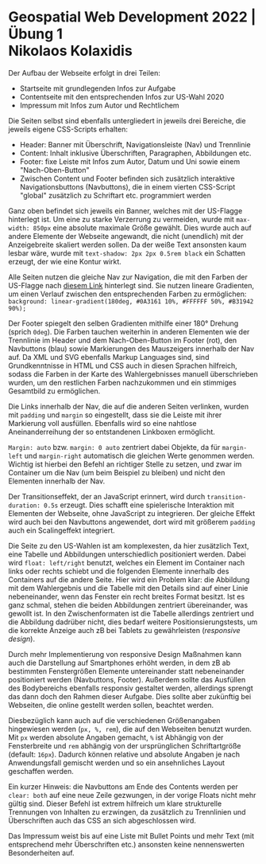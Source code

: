 # Geospatial Web Development 2022 | Übung 1 <br/> Nikolaos Kolaxidis

Der Aufbau der Webseite erfolgt in drei Teilen:
- Startseite mit grundlegenden Infos zur Aufgabe
- Contentseite mit den entsprechenden Infos zur US-Wahl 2020
- Impressum mit Infos zum Autor und Rechtlichem

Die Seiten selbst sind ebenfalls untergliedert in jeweils drei Bereiche, die jeweils eigene CSS-Scripts erhalten:
- Header: Banner mit Überschrift, Navigationsleiste (Nav) und Trennlinie
- Content: Inhalt inklusive Überschriften, Paragraphen, Abbildungen etc.
- Footer: fixe Leiste mit Infos zum Autor, Datum und Uni sowie einem "Nach-Oben-Button"
- Zwischen Content und Footer befinden sich zusätzlich interaktive Navigationsbuttons (Navbuttons), die in einem vierten CSS-Script "global" zusätzlich zu Schriftart etc. programmiert werden

Ganz oben befindet sich jeweils ein Banner, welches mit der US-Flagge hinterlegt ist. Um eine zu starke Verzerrung zu vermeiden, wurde mit `max-width: 850px` eine absolute maximale Größe gewählt. Dies wurde auch auf andere Elemente der Webseite angewandt, die nicht (unendlich) mit der Anzeigebreite skaliert werden sollen. Da der weiße Text ansonsten kaum lesbar wäre, wurde mit `text-shadow: 2px 2px 0.5rem black` ein Schatten erzeugt, der wie eine Kontur wirkt.

Alle Seiten nutzen die gleiche Nav zur Navigation, die mit den Farben der US-Flagge nach [diesem Link](https://www.flagcolorcodes.com/usa) hinterlegt sind. Sie nutzen lineare Gradienten, um einen Verlauf zwischen den entsprechenden Farben zu ermöglichen:
`background: linear-gradient(180deg, #0A3161 10%, #FFFFFF 50%, #B31942 90%);` 

Der Footer spiegelt den selben Gradienten mithilfe einer 180° Drehung (sprich `0deg`). Die Farben tauchen weiterhin in anderen Elementen wie der Trennlinie im Header und dem Nach-Oben-Button im Footer (rot), den Navbuttons (blau) sowie Markierungen des Mauszeigers innerhalb der Nav auf. Da XML und SVG ebenfalls Markup Languages sind, sind Grundkenntnisse in HTML und CSS auch in diesen Sprachen hilfreich, sodass die Farben in der Karte des Wahlergebnisses manuell überschrieben wurden, um den restlichen Farben nachzukommen und ein stimmiges Gesamtbild zu ermöglichen.

Die Links innerhalb der Nav, die auf die anderen Seiten verlinken, wurden mit `padding` und `margin` so eingestellt, dass sie die Leiste mit ihrer Markierung voll ausfüllen. Ebenfalls wird so eine nahtlose Aneinanderreihung der so entstandenen Linkboxen ermöglicht. 

`Margin: auto` bzw. `margin: 0 auto` zentriert dabei Objekte, da für `margin-left` und `margin-right` automatisch die gleichen Werte genommen werden. Wichtig ist hierbei den Befehl an richtiger Stelle zu setzen, und zwar im Container um die Nav (um beim Beispiel zu bleiben) und nicht den Elementen innerhalb der Nav.

Der Transitionseffekt, der an JavaScript erinnert, wird durch `transition-duration: 0.5s` erzeugt. Dies schafft eine spielerische Interaktion mit Elementen der Webseite, ohne JavaScript zu integrieren. Der gleiche Effekt wird auch bei den Navbuttons angewendet, dort wird mit größerem `padding` auch ein Scalingeffekt integriert.

Die Seite zu den US-Wahlen ist am komplexesten, da hier zusätzlich Text, eine Tabelle und Abbildungen unterschiedlich positioniert werden. Dabei wird `float: left/right` benutzt, welches ein Element im Container nach links oder rechts schiebt und die folgenden Elemente innerhalb des Containers auf die andere Seite. Hier wird ein Problem klar: die Abbildung mit dem Wahlergebnis und die Tabelle mit den Details sind auf einer Linie nebeneinander, wenn das Fenster ein recht breites Format besitzt. Ist es ganz schmal, stehen die beiden Abbildungen zentriert übereinander, was gewollt ist. In den Zwischenformaten ist die Tabelle allerdings zentriert und die Abbildung dadrüber nicht, dies bedarf weitere Positionsierungstests, um die korrekte Anzeige auch zB bei Tablets zu gewährleisten (*responsive design*).

Durch mehr Implementierung von responsive Design Maßnahmen kann auch die Darstellung auf Smartphones erhöht werden, in dem zB ab bestimmten Fenstergrößen Elemente untereinander statt nebeneinander positioniert werden (Navbuttons, Footer). Außerdem sollte das Ausfüllen des Bodybereichs ebenfalls responsiv gestaltet werden, allerdings sprengt das dann doch den Rahmen dieser Aufgabe. Dies sollte aber zukünftig bei Webseiten, die online gestellt werden sollen, beachtet werden.

Diesbezüglich kann auch auf die verschiedenen Größenangaben hingewiesen werden (`px, %, rem`), die auf den Webseiten benutzt wurden. Mit `px` werden absolute Angaben gemacht, `%` ist Abhängig von der Fensterbreite und `rem` abhängig von der ursprünglichen Schriftartgröße (default: `16px`). Dadurch können relative und absolute Angaben je nach Anwendungsfall gemischt werden und so ein ansehnliches Layout geschaffen werden.

Ein kurzer Hinweis: die Navbuttons am Ende des Contents werden per `clear: both` auf eine neue Zeile gezwungen, in der vorige Floats nicht mehr gültig sind. Dieser Befehl ist extrem hilfreich um klare strukturelle Trennungen von Inhalten zu erzwingen, da zusätzlich zu Trennlinien und Überschriften auch das CSS an sich abgeschlossen wird.

Das Impressum weist bis auf eine Liste mit Bullet Points und mehr Text (mit entsprechend mehr Überschriften etc.) ansonsten keine nennenswerten Besonderheiten auf.